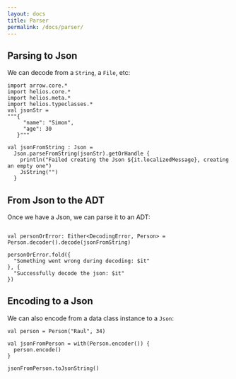 ```yaml
---
layout: docs
title: Parser
permalink: /docs/parser/
---
```


## Parsing to Json

We can decode from a `String`, a `File`, etc:

```kotlin:ank:silent
import arrow.core.*
import helios.core.*
import helios.meta.*
import helios.typeclasses.*
val jsonStr =
"""{
     "name": "Simon",
     "age": 30
   }"""

val jsonFromString : Json =
  Json.parseFromString(jsonStr).getOrHandle {
    println("Failed creating the Json ${it.localizedMessage}, creating an empty one")
    JsString("")
  }

```

## From Json to the ADT

Once we have a Json, we can parse it to an ADT:

```kotlin:ank

val personOrError: Either<DecodingError, Person> = Person.decoder().decode(jsonFromString)

personOrError.fold({
  "Something went wrong during decoding: $it"
}, {
  "Successfully decode the json: $it"
})
```

## Encoding to a Json

We can also encode from a data class instance to a `Json`:

```kotlin:ank
val person = Person("Raul", 34)

val jsonFromPerson = with(Person.encoder()) {
  person.encode()
}

jsonFromPerson.toJsonString()
```
